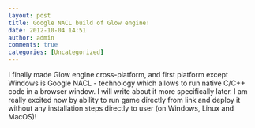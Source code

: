```yaml
---
layout: post
title: Google NACL build of Glow engine!
date: 2012-10-04 14:51
author: admin
comments: true
categories: [Uncategorized]
---
```

I finally made Glow engine cross-platform, and first platform except Windows is Google NACL - technology which allows to run native C/C++ code in a browser window. I will write about it more specifically later. I am really excited now by ability to run game directly from link and deploy it without any installation steps directly to user (on Windows, Linux and MacOS)!

<a href="/blog/images/uploads/2012/10/glow_nacl.jpg"><img class="image featured" title="glow_nacl" src="/blog/images/uploads/2012/10/glow_nacl.jpg" alt="" /></a>
